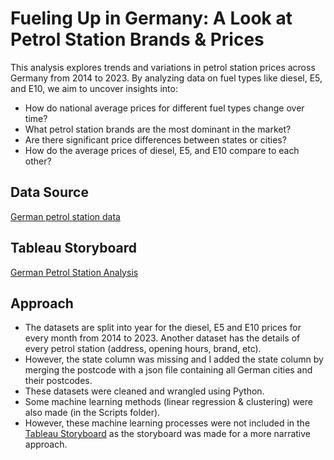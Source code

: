 # Fueling Up in Germany: A Look at Petrol Station Brands &amp; Prices

This analysis explores trends and variations in petrol station prices across Germany from 2014 to 2023. By analyzing data on fuel types like diesel, E5, and E10, we aim to uncover insights into:

- How do national average prices for different fuel types change over time?
- What petrol station brands are the most dominant in the market?
- Are there significant price differences between states or cities?
- How do the average prices of diesel, E5, and E10 compare to each other?

## Data Source
[German petrol station data](https://www.kaggle.com/datasets/oles04/petrol-station-germany)

## Tableau Storyboard

[German Petrol Station Analysis](https://public.tableau.com/views/FuelingUpinGermanyALookatPetrolStationBrandsPrices/PetrolStoryboard?:language=en-US&:sid=&:display_count=n&:origin=viz_share_link)

## Approach

- The datasets are split into year for the diesel, E5 and E10 prices for every month from 2014 to 2023. Another dataset has the details of every petrol station (address, opening hours, brand, etc).
- However, the state column was missing and I added the state column by merging the postcode with a json file containing all German cities and their postcodes.
- These datasets were cleaned and wrangled using Python.
- Some machine learning methods (linear regression & clustering) were also made (in the Scripts folder).
- However, these machine learning processes were not included in the [Tableau Storyboard](https://public.tableau.com/views/FuelingUpinGermanyALookatPetrolStationBrandsPrices/PetrolStoryboard?:language=en-US&:sid=&:display_count=n&:origin=viz_share_link) as the storyboard was made for a more narrative approach.
